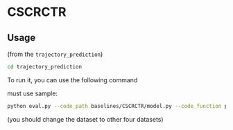 # CSCRCTR


## Usage


(from the `trajectory_prediction`)
```bash
cd trajectory_prediction
```

To run it, you can use the following command

must use sample:
```bash
python eval.py --code_path baselines/CSCRCTR/model.py --code_function predict_trajectory --code_args "{'sample':True}" --test --dataset eth
```

(you should change the dataset to other four datasets)
